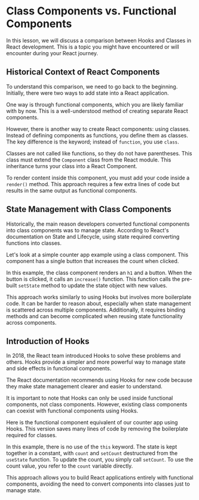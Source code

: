 # Class Components vs. Functional Components

In this lesson, we will discuss a comparison between Hooks and Classes in React development. This is a topic you might have encountered or will encounter during your React journey.

## Historical Context of React Components

To understand this comparison, we need to go back to the beginning. Initially, there were two ways to add state into a React application.

One way is through functional components, which you are likely familiar with by now. This is a well-understood method of creating separate React components.

However, there is another way to create React components: using classes. Instead of defining components as functions, you define them as classes. The key difference is the keyword; instead of `function`, you use `class`.

Classes are not called like functions, so they do not have parentheses. This class must extend the `Component` class from the React module. This inheritance turns your class into a React Component.

To render content inside this component, you must add your code inside a `render()` method. This approach requires a few extra lines of code but results in the same output as functional components.

## State Management with Class Components

Historically, the main reason developers converted functional components into class components was to manage state. According to React's documentation on State and Lifecycle, using state required converting functions into classes.

Let's look at a simple counter app example using a class component. This component has a single button that increases the count when clicked.

In this example, the class component renders an `h1` and a button. When the button is clicked, it calls an `increase()` function. This function calls the pre-built `setState` method to update the state object with new values.

This approach works similarly to using Hooks but involves more boilerplate code. It can be harder to reason about, especially when state management is scattered across multiple components. Additionally, it requires binding methods and can become complicated when reusing state functionality across components.

## Introduction of Hooks

In 2018, the React team introduced Hooks to solve these problems and others. Hooks provide a simpler and more powerful way to manage state and side effects in functional components.

The React documentation recommends using Hooks for new code because they make state management clearer and easier to understand.

It is important to note that Hooks can only be used inside functional components, not class components. However, existing class components can coexist with functional components using Hooks.

Here is the functional component equivalent of our counter app using Hooks. This version saves many lines of code by removing the boilerplate required for classes.

In this example, there is no use of the `this` keyword. The state is kept together in a constant, with `count` and `setCount` destructured from the `useState` function. To update the count, you simply call `setCount`. To use the count value, you refer to the `count` variable directly.

This approach allows you to build React applications entirely with functional components, avoiding the need to convert components into classes just to manage state.
